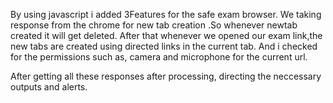 By using javascript i added 3Features for the safe exam browser.
We taking response from the chrome for new tab creation .So whenever newtab created it will get deleted.
After that whenever we opened our exam link,the new tabs are created using directed links in the current tab.
And i checked for the permissions such as, camera and microphone for the current url.

After getting all these responses after processing, directing the neccessary outputs and alerts.
